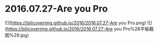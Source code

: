 # 2016.07.27-Are you Pro
![](https://bilicoverimg.github.io/2016/2016.07.27-Are you Pro.png)
![](https://bilicoverimg.github.io/2016/2016.07.27-Are you Pro%28平板截图%29.jpg)
